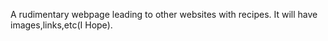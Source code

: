 A rudimentary  webpage leading to other websites with recipes.
It will have images,links,etc(I Hope).
